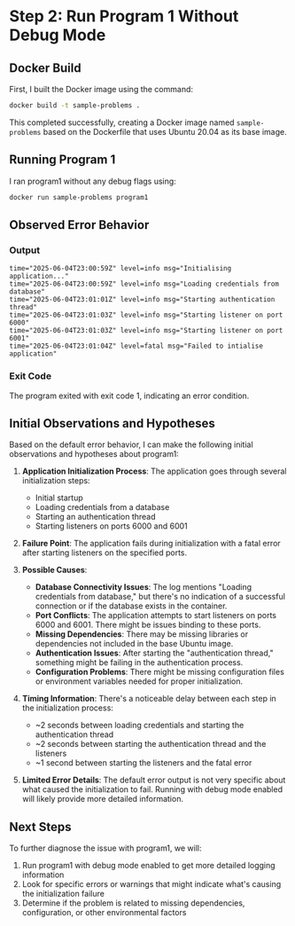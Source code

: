 # Step 2: Run Program 1 Without Debug Mode

## Docker Build
First, I built the Docker image using the command:
```bash
docker build -t sample-problems .
```

This completed successfully, creating a Docker image named `sample-problems` based on the Dockerfile that uses Ubuntu 20.04 as its base image.

## Running Program 1
I ran program1 without any debug flags using:
```bash
docker run sample-problems program1
```

## Observed Error Behavior

### Output
```
time="2025-06-04T23:00:59Z" level=info msg="Initialising application..."
time="2025-06-04T23:00:59Z" level=info msg="Loading credentials from database"
time="2025-06-04T23:01:01Z" level=info msg="Starting authentication thread"
time="2025-06-04T23:01:03Z" level=info msg="Starting listener on port 6000"
time="2025-06-04T23:01:03Z" level=info msg="Starting listener on port 6001"
time="2025-06-04T23:01:04Z" level=fatal msg="Failed to intialise application"
```

### Exit Code
The program exited with exit code 1, indicating an error condition.

## Initial Observations and Hypotheses

Based on the default error behavior, I can make the following initial observations and hypotheses about program1:

1. **Application Initialization Process**: The application goes through several initialization steps:
   - Initial startup
   - Loading credentials from a database
   - Starting an authentication thread
   - Starting listeners on ports 6000 and 6001

2. **Failure Point**: The application fails during initialization with a fatal error after starting listeners on the specified ports.

3. **Possible Causes**:
   - **Database Connectivity Issues**: The log mentions "Loading credentials from database," but there's no indication of a successful connection or if the database exists in the container.
   - **Port Conflicts**: The application attempts to start listeners on ports 6000 and 6001. There might be issues binding to these ports.
   - **Missing Dependencies**: There may be missing libraries or dependencies not included in the base Ubuntu image.
   - **Authentication Issues**: After starting the "authentication thread," something might be failing in the authentication process.
   - **Configuration Problems**: There might be missing configuration files or environment variables needed for proper initialization.

4. **Timing Information**: There's a noticeable delay between each step in the initialization process:
   - ~2 seconds between loading credentials and starting the authentication thread
   - ~2 seconds between starting the authentication thread and the listeners
   - ~1 second between starting the listeners and the fatal error

5. **Limited Error Details**: The default error output is not very specific about what caused the initialization to fail. Running with debug mode enabled will likely provide more detailed information.

## Next Steps

To further diagnose the issue with program1, we will:
1. Run program1 with debug mode enabled to get more detailed logging information
2. Look for specific errors or warnings that might indicate what's causing the initialization failure
3. Determine if the problem is related to missing dependencies, configuration, or other environmental factors
